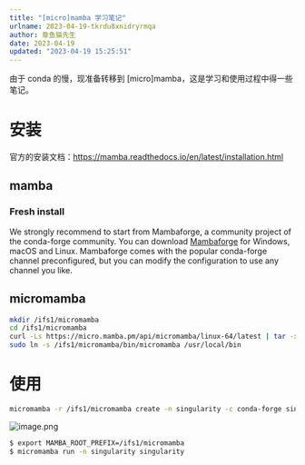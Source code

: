 ```yaml
---
title: "[micro]mamba 学习笔记"
urlname: 2023-04-19-tkrdu8xnidryrmqa
author: 章鱼猫先生
date: 2023-04-19
updated: "2023-04-19 15:25:51"
---
```


由于 conda 的慢，现准备转移到 \[micro]mamba，这是学习和使用过程中得一些笔记。

# 安装

官方的安装文档：<https://mamba.readthedocs.io/en/latest/installation.html>

## mamba

### Fresh install

We strongly recommend to start from Mambaforge, a community project of the conda-forge community.
You can download [Mambaforge](https://github.com/conda-forge/miniforge#mambaforge) for Windows, macOS and Linux.
Mambaforge comes with the popular conda-forge channel preconfigured, but you can modify the configuration to use any channel you like.

## micromamba

```bash
mkdir /ifs1/micromamba
cd /ifs1/micromamba
curl -Ls https://micro.mamba.pm/api/micromamba/linux-64/latest | tar -xvj bin/micromamba
sudo ln -s /ifs1/micromamba/bin/micromamba /usr/local/bin
```

# 使用

```bash
micromamba -r /ifs1/micromamba create -n singularity -c conda-forge singularity
```

![image.png](https://shub.weiyan.tech/yuque/elog-cookbook-img/FoNAPrE0dElBxqdCrxRL6Dv6kIEW.png)

```bash
$ export MAMBA_ROOT_PREFIX=/ifs1/micromamba
$ micromamba run -n singularity singularity
```
